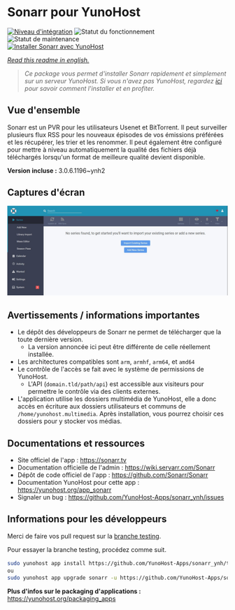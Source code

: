 <!--
N.B.: This README was automatically generated by https://github.com/YunoHost/apps/tree/master/tools/README-generator
It shall NOT be edited by hand.
-->

# Sonarr pour YunoHost

[![Niveau d'intégration](https://dash.yunohost.org/integration/sonarr.svg)](https://dash.yunohost.org/appci/app/sonarr) ![Statut du fonctionnement](https://ci-apps.yunohost.org/ci/badges/sonarr.status.svg) ![Statut de maintenance](https://ci-apps.yunohost.org/ci/badges/sonarr.maintain.svg)  
[![Installer Sonarr avec YunoHost](https://install-app.yunohost.org/install-with-yunohost.svg)](https://install-app.yunohost.org/?app=sonarr)

*[Read this readme in english.](./README.md)*

> *Ce package vous permet d'installer Sonarr rapidement et simplement sur un serveur YunoHost.
Si vous n'avez pas YunoHost, regardez [ici](https://yunohost.org/#/install) pour savoir comment l'installer et en profiter.*

## Vue d'ensemble

Sonarr est un PVR pour les utilisateurs Usenet et BitTorrent. Il peut surveiller plusieurs flux RSS pour les nouveaux épisodes de vos émissions préférées et les récupérer, les trier et les renommer. Il peut également être configuré pour mettre à niveau automatiquement la qualité des fichiers déjà téléchargés lorsqu'un format de meilleure qualité devient disponible.


**Version incluse :** 3.0.6.1196~ynh2


## Captures d'écran

![Capture d'écran de Sonarr](./doc/screenshots/screenshot.jpg)

## Avertissements / informations importantes

* Le dépôt des développeurs de Sonarr ne permet de télécharger que la toute dernière version.
  * La version annoncée ici peut être différente de celle réellement installée.
* Les architectures compatibles sont `arm`, `armhf`, `arm64`, et `amd64`
* Le contrôle de l'accès se fait avec le système de permissions de YunoHost.
  * L'API (`domain.tld/path/api`) est accessible aux visiteurs pour permettre le contrôle via des clients externes.
* L'application utilise les dossiers multimédia de YunoHost, elle a donc accès en écriture aux dossiers utilisateurs et communs de `/home/yunohost.multimedia`. Après installation, vous pourrez choisir ces dossiers pour y stocker vos médias.

## Documentations et ressources

* Site officiel de l'app : <https://sonarr.tv>
* Documentation officielle de l'admin : <https://wiki.servarr.com/Sonarr>
* Dépôt de code officiel de l'app : <https://github.com/Sonarr/Sonarr>
* Documentation YunoHost pour cette app : <https://yunohost.org/app_sonarr>
* Signaler un bug : <https://github.com/YunoHost-Apps/sonarr_ynh/issues>

## Informations pour les développeurs

Merci de faire vos pull request sur la [branche testing](https://github.com/YunoHost-Apps/sonarr_ynh/tree/testing).

Pour essayer la branche testing, procédez comme suit.

``` bash
sudo yunohost app install https://github.com/YunoHost-Apps/sonarr_ynh/tree/testing --debug
ou
sudo yunohost app upgrade sonarr -u https://github.com/YunoHost-Apps/sonarr_ynh/tree/testing --debug
```

**Plus d'infos sur le packaging d'applications :** <https://yunohost.org/packaging_apps>
